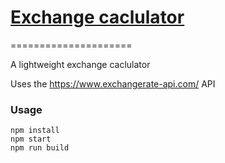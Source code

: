 # [Exchange caclulator][0]
=====================

A lightweight exchange caclulator


Uses the https://www.exchangerate-api.com/ API

### Usage

```
npm install
npm start
npm run build
```

[0]: http://celinebonin.com/exchange-rates/
